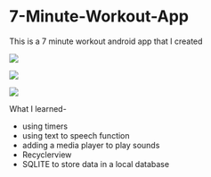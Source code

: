 # 7-Minute-Workout-App
This is a 7 minute workout android app that I created

![](images/frontImage.png)

![](images/imageBMI.png)

![](images/imageExercise.png)


What I learned-

- using timers
- using text to speech function
- adding a media player to play sounds
- Recyclerview
- SQLITE to store data in a local database
